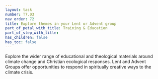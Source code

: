 ```yaml
---
layout: task
number: T7.03
nav_order: 72
title: Explore themes in your Lent or Advent group
part_of_petal_with_title: Training & Education
part_of_step_with_title: 
has_children: false
has_toc: false
---
```


Explore the wider range of educational and theological materials around climate change and Christian ecological responses. Lent and Advent Groups offer opportunities to respond in spiritually creative ways to the climate crisis.

